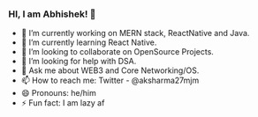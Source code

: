 ### HI, I am Abhishek! 👋



- 🔭 I’m currently working on MERN stack, ReactNative and Java.
- 🌱 I’m currently learning React Native.
- 👯 I’m looking to collaborate on OpenSource Projects.
- 🤔 I’m looking for help with DSA.
- 💬 Ask me about WEB3 and Core Networking/OS.
- 📫 How to reach me: Twitter - @aksharma27mjm
- 😄 Pronouns: he/him
- ⚡ Fun fact: I am lazy af

